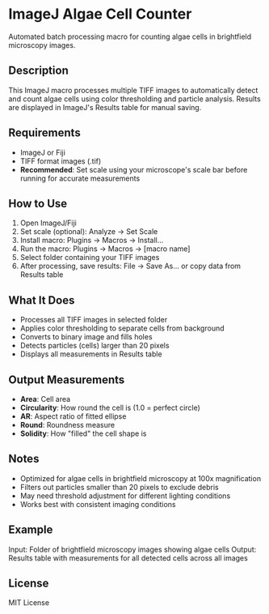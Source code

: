 # ImageJ Algae Cell Counter

Automated batch processing macro for counting algae cells in brightfield microscopy images.

## Description
This ImageJ macro processes multiple TIFF images to automatically detect and count algae cells using color thresholding and particle analysis. Results are displayed in ImageJ's Results table for manual saving.

## Requirements
- ImageJ or Fiji
- TIFF format images (.tif)
- **Recommended**: Set scale using your microscope's scale bar before running for accurate measurements

## How to Use
1. Open ImageJ/Fiji
2. Set scale (optional): Analyze → Set Scale
3. Install macro: Plugins → Macros → Install...
4. Run the macro: Plugins → Macros → [macro name]
5. Select folder containing your TIFF images
6. After processing, save results: File → Save As... or copy data from Results table

## What It Does
- Processes all TIFF images in selected folder
- Applies color thresholding to separate cells from background
- Converts to binary image and fills holes
- Detects particles (cells) larger than 20 pixels
- Displays all measurements in Results table

## Output Measurements
- **Area**: Cell area
- **Circularity**: How round the cell is (1.0 = perfect circle)  
- **AR**: Aspect ratio of fitted ellipse
- **Round**: Roundness measure
- **Solidity**: How "filled" the cell shape is

## Notes
- Optimized for algae cells in brightfield microscopy at 100x magnification
- Filters out particles smaller than 20 pixels to exclude debris
- May need threshold adjustment for different lighting conditions
- Works best with consistent imaging conditions

## Example
Input: Folder of brightfield microscopy images showing algae cells
Output: Results table with measurements for all detected cells across all images

## License
MIT License
